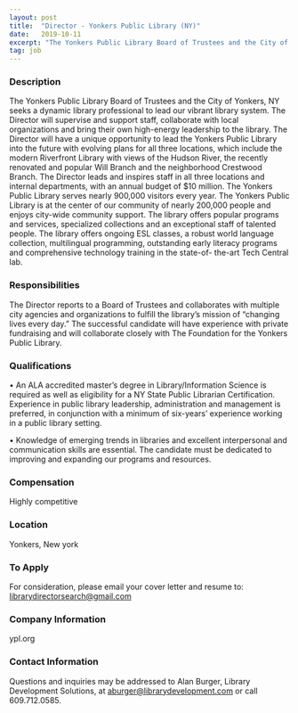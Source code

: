 ```yaml
---
layout: post
title:  "Director - Yonkers Public Library (NY)"
date:   2019-10-11
excerpt: "The Yonkers Public Library Board of Trustees and the City of Yonkers, NY seeks a dynamic library professional to lead our vibrant library system. The Director will supervise and support staff, collaborate with local organizations and bring their own high-energy leadership to the library. The Director will have a unique..."
tag: job
---
```


### Description   

The Yonkers Public Library Board of Trustees and the City of Yonkers, NY seeks a dynamic library professional to lead our vibrant library system. The Director will supervise and support staff, collaborate with local organizations and bring their own high-energy leadership to the library. The Director will have a unique opportunity to lead the Yonkers Public Library into the future with evolving plans for all three locations, which include the modern Riverfront Library with views of the Hudson River, the recently renovated and popular Will Branch and the neighborhood Crestwood Branch. The Director leads and inspires staff in all three locations and internal departments, with an annual budget of $10 million. The Yonkers Public Library  serves nearly 900,000 visitors every year.
The Yonkers Public Library is at the center of our community of nearly 200,000 people and enjoys city-wide community support. The library offers popular programs and services, specialized collections and an exceptional staff of talented people. The library offers ongoing ESL classes, a robust world language collection, multilingual programming, outstanding early literacy programs and comprehensive technology training in the state-of- the-art Tech Central lab. 



### Responsibilities   

The Director reports to a Board of Trustees and collaborates with multiple city agencies and organizations to fulfill the library’s mission of “changing lives every day.” The successful candidate will have experience with private fundraising and will collaborate closely with The Foundation for the Yonkers Public Library. 


### Qualifications   


• 	An ALA accredited master’s degree in Library/Information Science is required as well as eligibility for a NY State Public Librarian Certification.  Experience in public library leadership, administration and management is preferred, in conjunction with a minimum of six-years’ experience working in a public library setting.


• 	Knowledge of emerging trends in libraries and excellent interpersonal and communication skills are essential. The candidate must be dedicated to improving and expanding our programs and resources.



### Compensation   

Highly competitive


### Location   

Yonkers, New york




### To Apply   

For consideration, please email your cover letter and resume to: librarydirectorsearch@gmail.com 


### Company Information   

ypl.org


### Contact Information   

Questions and inquiries may be addressed to Alan Burger, Library Development Solutions, at aburger@librarydevelopment.com or call 609.712.0585.

